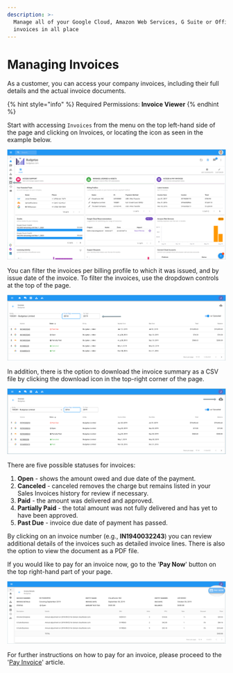 ```yaml
---
description: >-
  Manage all of your Google Cloud, Amazon Web Services, G Suite or Office 365
  invoices in all place
---
```


# Managing Invoices

As a customer, you can access your company invoices, including their full details and the actual invoice documents.

{% hint style="info" %}
Required Permissions: **Invoice Viewer**
{% endhint %}

Start with accessing `Invoices` from the menu on the top left-hand side of the page and clicking on Invoices, or locating the icon as seen in the example below.

![A screenshot showing you the location of the Invoices menu item](../.gitbook/assets/invoice-icon.png)

You can filter the invoices per billing profile to which it was issued, and by issue date of the invoice. To filter the invoices, use the dropdown controls at the top of the page.

![A screenshot showing you the location of the drop-down controls](../.gitbook/assets/timeframe.png)

In addition, there is the option to download the invoice summary as a CSV file by clicking the download icon in the top-right corner of the page.

![A screenshot showing you the location of the download icon](<../.gitbook/assets/download-csm-summary (1) (2).png>)

There are five possible statuses for invoices:

1. **Open** - shows the amount owed and due date of the payment.
2. **Canceled** - canceled removes the charge but remains listed in your Sales Invoices history for review if necessary.
3. **Paid** - the amount was delivered and approved.
4. **Partially Paid** - the total amount was not fully delivered and has yet to have been approved.
5. **Past Due** - invoice due date of payment has passed.

By clicking on an invoice number (e.g., **IN1940032243**) you can review additional details of the invoices such as detailed invoice lines. There is also the option to view the document as a PDF file.

If you would like to pay for an invoice now, go to the '**Pay Now**' button on the top right-hand part of your page.

![A screenshot showing you the location of the Pay Now button](../.gitbook/assets/pay-now.png)

For further instructions on how to pay for an invoice, please proceed to the '[Pay Invoice](paying-invoices-with-credit-card-or-ach.md)' article.
